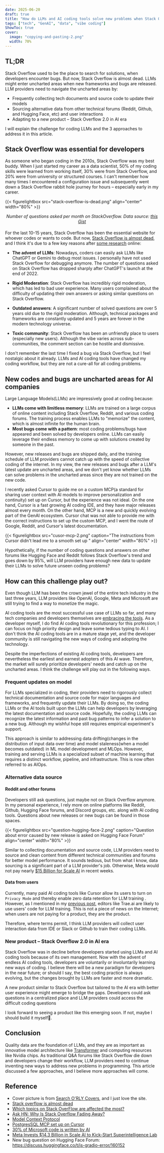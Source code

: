 ```yaml
---
date: 2025-06-20
draft: true
title: "How do LLMs and AI coding tools solve new problems when Stack Overflow is dead?"
tags: ["tech", "GenAI", "data", "vibe coding"]
ShowToc: true
cover:
  image: "copying-and-pasting-2.png"
  width: 70%
---
```


## TL;DR

Stack Overflow used to be the place to search for solutions, when developers encounter bugs. But now, Stack Overflow is almost dead. LLMs might enter uncharted areas when new frameworks and bugs are released. LLM providers need to navigate the uncharted areas by:

- Frequently collecting tech documents and source code to update their models
- Sourcing alternative data from other technical forums (Reddit, Github, and Hugging Face, etc) and user interactions
- Adapting to a new product – Stack Overflow 2.0 in AI era

I will explain the challenge for coding LLMs and the 3 approaches to address it in this article.

## Stack Overflow was essential for developers

As someone who began coding in the 2010s, Stack Overflow was my best buddy. When I just started my career as a data scientist, 50% of my coding skills were learned from working itself, 30% were from Stack Overflow, and 20% were from university or structured courses. I can't remember how many times I encountered a configuration issue and subsequently went down a Stack Overflow rabbit hole journey for hours – especially early in my career.

{{< figurelightbox src="stack-overflow-is-dead.png" align="center" width="80%" >}}

<div style="text-align: center; margin-bottom: 20px;">
<em>Number of questions asked per month on StackOverflow. Data source: <a href="https://gist.github.com/hopeseekr/f522e380e35745bd5bdc3269a9f0b132?ref=blog.pragmaticengineer.com#file-stackoverflow-new-questions-over-time-2009-2024-csv">this Gist</a></em>
</div>

For the last 10-15 years, Stack Overflow has been the essential website for whoever codes or wants to code. But now, [Stack Overflow is almost dead](https://blog.pragmaticengineer.com/stack-overflow-is-almost-dead/), and I think it's due to a few key reasons after [some research](https://news.ycombinator.com/item?id=41364798) online:

- **The advent of LLMs**: Nowadays, coders can easily ask LLMs like ChatGPT or Gemini to debug most issues. I personally have not used Stack Overflow for debugging anymore. The number of questions asked on Stack Overflow has dropped sharply after ChatGPT's launch at the end of 2022.

- **Rigid Moderation**: Stack Overflow has incredibly rigid moderation, which has led to bad user experience. Many users complained about the difficulty of updating their own answers or asking similar questions on Stack Overflow.

- **Outdated answers**: A significant number of solved questions are over 5 years old due to the rigid moderation. Although, technical packages and frameworks are constantly updated and 5 years are forever in the modern technology universe.

- **Toxic community**: Stack Overflow has been an unfriendly place to users (especially new users). Although the vibe varies across sub-communities, the comment section can be hostile and dismissive.

I don't remember the last time I fixed a bug via Stack Overflow, but I feel nostalgic about it already. LLMs and AI coding tools have changed my coding workflow, but they are not a cure-all for all coding problems.

## New codes and bugs are uncharted areas for AI companies

Large Language Models(LLMs) are impressively good at coding because:

- **LLMs come with limitless memory**: LLMs are trained on a large corpus of online content including Stack Overflow, Reddit, and various coding forums. The training process enables LLMs to "memorize" the content, which is almost infinite for the human brain.
- **Most bugs come with a pattern**: most coding problems/bugs have appeared and been solved by developers online. LLMs can easily leverage their endless memory to come up with solutions created by someone in the past.

However, new releases and bugs are shipped daily, and the training schedule of LLM providers cannot catch up with the speed of collective coding of the internet. In my view, the new releases and bugs after a LLM's latest update are uncharted areas, and we don't yet know whether LLMs can solve problems in the uncharted areas since they are not trained on the new code.

I recently asked Cursor to guide me on a custom MCP(a standard for sharing user context with AI models to improve personalization and continuity) set up on Cursor, but the experience was not ideal. On the one hand, Cursor is a fast growing AI coding IDE, and they have major releases almost every month. On the other hand, MCP is a new and quickly evolving part of the GenAI ecosystem. Cursor chat was not able to provide me with the correct instructions to set up the custom MCP, and I went the route of Google, Reddit, and Cursor's latest documentation.

{{< figurelightbox src="cusor-mcp-2.png" caption="The instructions from Cursor didn't lead me to a smooth set up " align="center" width="80%" >}}

Hypothetically, if the number of coding questions and answers on other forums like Hugging Face and Reddit follows Stack Overflow's trend and goes down by 95%, will LLM providers have enough new data to update their LLMs to solve future unseen coding problems?

## How can this challenge play out?

Even though LLM has been the crown jewel of the entire tech industry in the last three years, LLM providers like OpenAI, Google, Meta and Microsoft are still trying to find a way to monetize the magic.

AI coding tools are the most successful use case of LLMs so far, and many tech companies and developers themselves are [embracing the tools](https://www.cnbc.com/2025/04/29/satya-nadella-says-as-much-as-30percent-of-microsoft-code-is-written-by-ai.html). As a developer myself, I do find AI coding tools revolutionary for this profession; I can focus on high priority design and leave some tedious typing to AI. I don't think the AI coding tools are in a mature stage yet, and the developer community is still navigating the new ways of coding and adopting the technology.

Despite the imperfections of existing AI coding tools, developers are nevertheless the earliest and earnest adopters of this AI wave. Therefore, the market will surely prioritize developers' needs and catch up on the uncharted areas. I think the challenge will play out in the following ways.

### Frequent updates on model

For LLMs specialized in coding, their providers need to rigorously collect technical documentation and source code for major languages and frameworks, and frequently update their LLMs. By doing so, the coding LLMs or the AI tools built upon the LLMs can help developers by leveraging the latest documentation and source code. Hopefully, the coding LLMs can recognize the latest information and past bug patterns to infer a solution to a new bug. Although my wishful hope still requires empirical experiment's support.

This approach is similar to addressing data drifting(changes in the distribution of input data over time) and model staleness(when a model becomes outdated) in ML model development and MLOps. However, training and serving LLMs is a specialized subset of machine learning that requires a distinct workflow, pipeline, and infrastructure. This is now often referred to as AIOps.

### Alternative data source

#### Reddit and other forums

Developers still ask questions, just maybe not on Stack Overflow anymore. In my personal experience, I rely more on online platforms like Reddit, Github, Hugging Face forums, and Discord groups, etc. along with AI coding tools. Questions about new releases or new bugs can be found in those spaces.

{{< figurelightbox src="question-hugging-face-2.png" caption="Question about error caused by new release is asked on Hugging Face Forum" align="center" width="80%" >}}

Similar to collecting documentation and source code, LLM providers need to source and clean content from different technical communities and forums for better model performance. It sounds tedious, but from what I know, data sourcing is a significant part of a LLM provider's job. Otherwise, Meta would not pay nearly [$15 Billion for Scale AI](https://www.nytimes.com/2025/06/12/technology/meta-scale-ai.html) in recent weeks.

#### Data from users

Currently, many paid AI coding tools like Cursor allow its users to turn on `Privacy Mode` and thereby enable zero data retention for LLM training . However, as I mentioned in my [previous post](http://andreagao.com/posts/blog-set-up/#traeai), editors like Trae.ai are likely to use users' code for LLM training. This is not a piece of news on the Internet; when users are not paying for a product, they are the product.

Therefore, where terms permit, I think LLM providers will collect user interaction data from IDE or Slack or Github to train their coding LLMs.

### New product – Stack Overflow 2.0 in AI era

Stack Overflow was in decline before developers started using LLMs and AI coding tools because of its own management. Now with the advent of endless AI coding tools, developers are voluntarily or involuntarily learning new ways of coding. I believe there will be a new paradigm for developers in the near future; or should I say, the best coding practice is always evolving, but the changes brought by LLMs are faster and more dramatic.

A new product similar to Stack Overflow but tailored to the AI era with better user experience might emerge to bridge the gaps. Developers could ask questions in a centralized place and LLM providers could access the difficult coding questions

I look forward to seeing a product like this emerging soon. If not, maybe I should build it myself🤔.

## Conclusion

Quality data are the foundation of LLMs, and they are as important as innovative model architecture like [Transformer](https://research.google/blog/transformer-a-novel-neural-network-architecture-for-language-understanding/) and computing resources like Nvidia chips. As traditional Q&A forums like Stack Overflow die down and developers change their workflow, LLM providers need to continue inventing new ways to address new problems in programming. This article discussed a few approaches, and I believe more approaches will come.

## Reference

- Cover picture is from [Search O'RLY Covers](https://orlybooks.com/), and I just love the site.
- [Stack overflow is almost dead](https://blog.pragmaticengineer.com/stack-overflow-is-almost-dead/)
- [Which topics on Stack OverFlow are affected the most? ](https://tomazweiss.github.io/blog/stackoverflow_decline/)
- [Ask HN: Why Is Stack Overflow Fading Away?](https://news.ycombinator.com/item?id=41364798)
- [Model Context Protocol](https://modelcontextprotocol.io/introduction)
- [PostgresSQL MCP set up on Cursor](https://cursor.directory/mcp/postgresql)
- [30% of Microsoft code is written by AI](https://www.cnbc.com/2025/04/29/satya-nadella-says-as-much-as-30percent-of-microsoft-code-is-written-by-ai.html)
- [Meta Invests $14.3 Billion in Scale AI to Kick-Start Superintelligence Lab](https://www.nytimes.com/2025/06/12/technology/meta-scale-ai.html)
- New bug question on Hugging Face Forum: https://discuss.huggingface.co/t/js-gradio-error/160152
